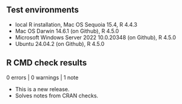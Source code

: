 ## Test environments

* local R installation, Mac OS Sequoia 15.4, R 4.4.3
* Mac OS Darwin 14.6.1 (on Github), R 4.5.0
* Microsoft Windows Server 2022 10.0.20348 (on Github), R 4.5.0
* Ubuntu 24.04.2 (on Github), R 4.5.0

## R CMD check results

0 errors | 0 warnings | 1 note

* This is a new release.
* Solves notes from CRAN checks.

